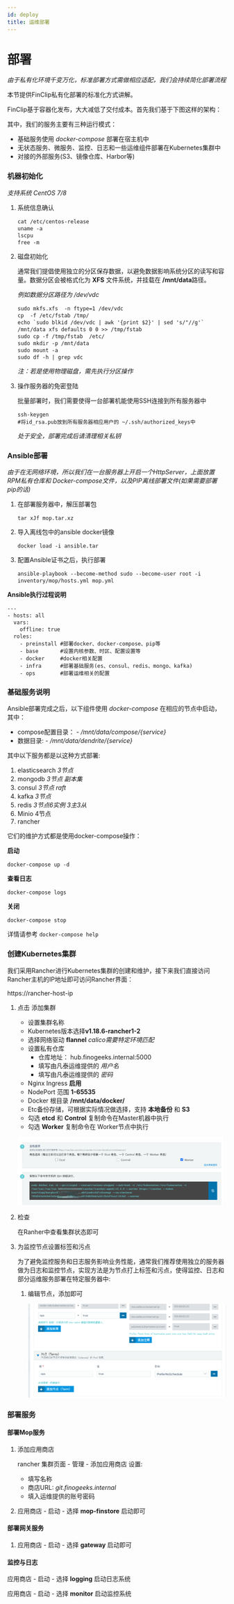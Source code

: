 ```yaml
---
id: deploy
title: 运维部署
---
```


# 部署

*由于私有化环境千变万化，标准部署方式需做相应适配，我们会持续简化部署流程*

  本节提供FinClip私有化部署的标准化方式讲解。

  FinClip基于容器化发布，大大减低了交付成本。首先我们基于下图这样的架构：



其中，我们的服务主要有三种运行模式：

* 基础服务使用 *docker-compose* 部署在宿主机中
* 无状态服务、微服务、监控、日志和一些运维组件部署在Kubernetes集群中
* 对接的外部服务(S3、镜像仓库、Harbor等)



### 机器初始化

*支持系统 CentOS 7/8*

1. 系统信息确认

   ```shell
   cat /etc/centos-release
   uname -a
   lscpu
   free -m
   ```

2. 磁盘初始化

   通常我们提倡使用独立的分区保存数据，以避免数据影响系统分区的读写和容量。数据分区会被格式化为 **XFS** 文件系统，并挂载在 **/mnt/data**路径。

   *例如数据分区路径为 /dev/vdc*

   ```shell
   sudo mkfs.xfs  -n ftype=1 /dev/vdc
   cp  -f /etc/fstab /tmp/
   echo `sudo blkid /dev/vdc | awk '{print $2}' | sed 's/"//g'` /mnt/data xfs defaults 0 0 >> /tmp/fstab
   sudo cp -f /tmp/fstab  /etc/
   sudo mkdir -p /mnt/data
   sudo mount -a
   sudo df -h | grep vdc
   ```

   *注：若是使用物理磁盘，需先执行分区操作*

3. 操作服务器的免密登陆

   批量部署时，我们需要使得一台部署机能使用SSH连接到所有服务器中

   ```shell
   ssh-keygen
   #将id_rsa.pub放到所有服务器相应用户的 ~/.ssh/authorized_keys中
   ```

   *处于安全，部署完成后请清理相关私钥*

### Ansible部署

*由于在无网络环境，所以我们在一台服务器上开启一个HttpServer，上面放置RPM私有仓库和 Docker-compose文件，以及PIP离线部署文件(如果需要部署pip的话)*

1. 在部署服务器中，解压部署包

   ```shell
   tar xJf mop.tar.xz
   ```

2. 导入离线包中的ansible docker镜像

   ```shell
   docker load -i ansible.tar
   ```

3. 配置Ansible证书之后，执行部署

   ```shell
   ansible-playbook --become-method sudo --become-user root -i inventory/mop/hosts.yml mop.yml
   ```

**Ansible执行过程说明**

```shell
---
- hosts: all
  vars:
    offline: true
  roles:
    - preinstall #部署docker、docker-compose、pip等
    - base       #设置内核参数、时区、配置设置等
    - docker     #docker相关配置
    - infra      #部署基础服务(es、consul、redis、mongo、kafka)
    - ops        #部署运维相关的配置
```

### 基础服务说明

Ansible部署完成之后，以下组件使用 *docker-compose* 在相应的节点中启动，其中：

* compose配置目录： - */mnt/data/compose/{service}*
* 数据目录: - */mnt/data/dendrite/{service}*

其中以下服务都是以这种方式部署:

1. elasticsearch *3节点*
2. mongodb *3节点 副本集*
3. consul *3节点 raft*
4. kafka *3节点*
5. redis *3节点6实例 3主3从*
6. Minio 4节点
7. rancher 

它们的维护方式都是使用docker-compose操作：

**启动**

```shell
docker-compose up -d
```

**查看日志**

```shell
docker-compose logs
```

**关闭**

```shell
docker-compose stop
```

详情请参考 `docker-compose help`

### 创建Kubernetes集群

我们采用Rancher进行Kubernetes集群的创建和维护，接下来我们直接访问Rancher主机的IP地址即可访问Rancher界面：

https://rancher-host-ip

1. 点击 添加集群

   * 设置集群名称
   * Kubernetes版本选择**v1.18.6-rancher1-2**
   * 选择网络驱动 **flannel**  *calico需要特定环境匹配*
   * 设置私有仓库
     * 仓库地址： hub.finogeeks.internal:5000
     * 填写由凡泰运维提供的 *用户名*
     * 填写由凡泰运维提供的 *密码*
   * Nginx Ingress **启用**
   * NodePort 范围 **1-65535**
   * Docker 根目录 **/mnt/data/docker/**
   * Etc备份存储，可根据实际情况做选择，支持 **本地备份** 和 **S3**
   * 勾选 **etcd** 和 **Control** 复制命令在Master机器中执行
   * 勾选 **Worker** 复制命令在 Worker节点中执行

   ![aw](/img/rancher-add-work.png)

2. 检查

   在Ranher中查看集群状态即可

3. 为监控节点设置标签和污点

   为了避免监控服务和日志服务影响业务性能，通常我们推荐使用独立的服务器做为日志和监控节点，实现方法是为节点打上标签和污点，使得监控、日志和部分运维服务部署在特定服务器中:

   1. 编辑节点，添加即可

      ![labels](/img/rancher-labels.png)

### 部署服务

#### 部署Mop服务

1. 添加应用商店

   rancher 集群页面 - 管理 - 添加应用商店 设置:

   * 填写名称
   * 商店URL: *git.finogeeks.internal*
   * 填入运维提供的账号密码

2. 应用商店 - 启动 - 选择 **mop-finstore** 启动即可

#### 部署网关服务

1. 应用商店 - 启动 - 选择 **gateway** 启动即可

#### 监控与日志

应用商店 - 启动 - 选择 **logging** 启动日志系统

应用商店 - 启动 - 选择 **monitor** 启动监控系统
